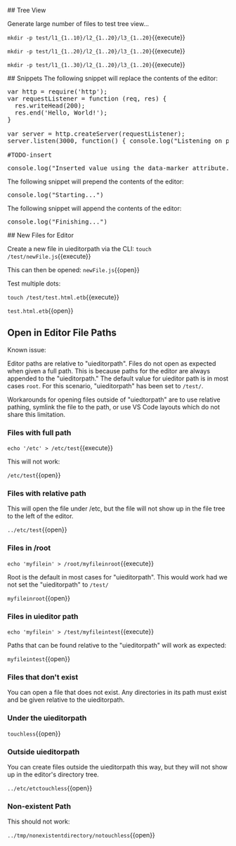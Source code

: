 ## Tree View

Generate large number of files to test tree view...

`mkdir -p test/l1_{1..10}/l2_{1..20}/l3_{1..20}`{{execute}}

`mkdir -p test/l1_{1..20}/l2_{1..20}/l3_{1..20}`{{execute}}

`mkdir -p test/l1_{1..30}/l2_{1..20}/l3_{1..20}`{{execute}}

## Snippets
The following snippet will replace the contents of the editor:

<pre class="file" data-filename="app.js" data-target="replace">var http = require('http');
var requestListener = function (req, res) {
  res.writeHead(200);
  res.end('Hello, World!');
}

var server = http.createServer(requestListener);
server.listen(3000, function() { console.log("Listening on port 3000")});

#TODO-insert
</pre>

<pre class="file" data-filename="app.js" data-target="insert" data-marker="#TODO-insert">
console.log("Inserted value using the data-marker attribute...")
</pre>

The following snippet will prepend the contents of the editor:

<pre class="file" data-filename="app.js" data-target="prepend">console.log("Starting...")
</pre>

The following snippet will append the contents of the editor:

<pre class="file" data-filename="app.js" data-target="append">console.log("Finishing...")
</pre>

## New Files for Editor

Create a new file in uieditorpath via the CLI:
`touch /test/newFile.js`{{execute}}

This can then be opened:
`newFile.js`{{open}}

Test multiple dots:

`touch /test/test.html.etb`{{execute}}

`test.html.etb`{{open}}

## Open in Editor File Paths

Known issue:

Editor paths are relative to "uieditorpath". Files do not open as expected when
given a full path. This is because paths for the editor are always appended to
the "uieditorpath." The default value for uieditor path is in most cases `root`.
For this scenario, "uieditorpath" has been set to `/test/`.

Workarounds for opening files outside of "uiedtorpath" are to use relative
pathing, symlink the file to the path, or use VS Code layouts which do not share
this limitation.

### Files with full path

`echo '/etc' > /etc/test`{{execute}}

This will not work:

`/etc/test`{{open}}

### Files with relative path

This will open the file under /etc, but the file will not show up in the file
tree to the left of the editor.

`../etc/test`{{open}}

### Files in /root

`echo 'myfilein' > /root/myfileinroot`{{execute}}

Root is the default in most cases for "uieditorpath". This would work had we not
set the "uieditorpath" to `/test/`

`myfileinroot`{{open}}

### Files in uieditor path

`echo 'myfilein' > /test/myfileintest`{{execute}}

Paths that can be found relative to the "uieditorpath" will work as expected:

`myfileintest`{{open}}

### Files that don't exist

You can open a file that does not exist. Any directories in its path must exist and be
given relative to the uieditorpath.

### Under the uieditorpath

`touchless`{{open}}

### Outside uieditorpath

You can create files outside the uieditorpath this way, but they will not show
up in the editor's directory tree.

`../etc/etctouchless`{{open}}

### Non-existent Path

This should not work:

`../tmp/nonexistentdirectory/notouchless`{{open}}
